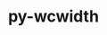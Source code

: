 ---
title: "py-wcwidth"
layout: cache
categories: [package, develop]
meta: {"compilers": ["gcc@11.4.0", "gcc@9.4.0", "none"], "num_specs": 31, "num_specs_by_stack": {"data-vis-sdk": 7, "e4s": 6, "e4s-neoverse-v2": 7, "e4s-neoverse_v1": 2, "e4s-power": 2, "radiuss": 7, "root": 31}, "oss": ["ubuntu18.04", "ubuntu20.04", "ubuntu22.04"], "platforms": ["linux"], "stacks": ["data-vis-sdk", "e4s", "e4s-neoverse-v2", "e4s-neoverse_v1", "e4s-power", "radiuss", "root"], "targets": ["neoverse_v1", "neoverse_v2", "ppc64le", "x86_64_v3"], "versions": ["0.2.7"]}
spec_details: [{"compiler": "none", "hash": "2erircavofmycsdqx66h736ofusfeigb", "os": "ubuntu22.04", "platform": "linux", "size": "-", "stacks": ["e4s", "root"], "target": "x86_64_v3", "variants": ["build_system=python_pip"], "versions": ["0.2.7"]}, {"compiler": "none", "hash": "4ecuj5nrdf2mw7lfpr5dwmaibuobsgj3", "os": "ubuntu18.04", "platform": "linux", "size": "-", "stacks": ["radiuss", "root"], "target": "x86_64_v3", "variants": ["build_system=python_pip"], "versions": ["0.2.7"]}, {"compiler": "none", "hash": "5idwqsqnyke5sxtspkadpqchjg6rvvyl", "os": "ubuntu20.04", "platform": "linux", "size": "-", "stacks": ["data-vis-sdk", "root"], "target": "x86_64_v3", "variants": ["build_system=python_pip"], "versions": ["0.2.7"]}, {"compiler": "none", "hash": "5jykhjpn4dlgiwjgvre5ec4agpsnamnb", "os": "ubuntu22.04", "platform": "linux", "size": "-", "stacks": ["e4s-neoverse-v2", "root"], "target": "neoverse_v2", "variants": ["build_system=python_pip"], "versions": ["0.2.7"]}, {"compiler": "none", "hash": "5z7r3uispyill7qwrcdzxpcq4szx4efy", "os": "ubuntu22.04", "platform": "linux", "size": "-", "stacks": ["e4s-neoverse-v2", "root"], "target": "neoverse_v2", "variants": ["build_system=python_pip"], "versions": ["0.2.7"]}, {"compiler": "none", "hash": "7alvuexrsm2ok6kd4kg527ingkqqffaa", "os": "ubuntu20.04", "platform": "linux", "size": "-", "stacks": ["data-vis-sdk", "root"], "target": "x86_64_v3", "variants": ["build_system=python_pip"], "versions": ["0.2.7"]}, {"compiler": "gcc@9.4.0", "hash": "7piun2lvdkg7z6jq4usydrxm77a7fevy", "os": "ubuntu20.04", "platform": "linux", "size": "-", "stacks": ["e4s-power", "root"], "target": "ppc64le", "variants": ["build_system=python_pip"], "versions": ["0.2.7"]}, {"compiler": "gcc@9.4.0", "hash": "ezdpjzme3ov2ccsxfkvkmo3pa2spmya2", "os": "ubuntu20.04", "platform": "linux", "size": "-", "stacks": ["e4s-power", "root"], "target": "ppc64le", "variants": ["build_system=python_pip"], "versions": ["0.2.7"]}, {"compiler": "none", "hash": "g77p5xsy2puvdmg3wfy3r3r5owiqbvsw", "os": "ubuntu22.04", "platform": "linux", "size": "-", "stacks": ["e4s-neoverse-v2", "root"], "target": "neoverse_v2", "variants": ["build_system=python_pip"], "versions": ["0.2.7"]}, {"compiler": "none", "hash": "h54wopxm4pvxs4tmp3xexkcsh7x6p7zn", "os": "ubuntu20.04", "platform": "linux", "size": "-", "stacks": ["data-vis-sdk", "root"], "target": "x86_64_v3", "variants": ["build_system=python_pip"], "versions": ["0.2.7"]}, {"compiler": "none", "hash": "hb62gjcwr5sya5bexm2m7fy4vlt3xlgm", "os": "ubuntu22.04", "platform": "linux", "size": "-", "stacks": ["e4s", "root"], "target": "x86_64_v3", "variants": ["build_system=python_pip"], "versions": ["0.2.7"]}, {"compiler": "none", "hash": "hvn4zx2mwjt7bqnljucmch6xa7xrtiey", "os": "ubuntu22.04", "platform": "linux", "size": "-", "stacks": ["e4s", "root"], "target": "x86_64_v3", "variants": ["build_system=python_pip"], "versions": ["0.2.7"]}, {"compiler": "none", "hash": "jrx2pwrkteseminhlesmqijwkvbzzsew", "os": "ubuntu18.04", "platform": "linux", "size": "-", "stacks": ["radiuss", "root"], "target": "x86_64_v3", "variants": ["build_system=python_pip"], "versions": ["0.2.7"]}, {"compiler": "none", "hash": "khcy43ux4p3sqwxqdcusanueeea3ru5k", "os": "ubuntu22.04", "platform": "linux", "size": "-", "stacks": ["e4s-neoverse-v2", "root"], "target": "neoverse_v2", "variants": ["build_system=python_pip"], "versions": ["0.2.7"]}, {"compiler": "none", "hash": "kyyutzs7otap2hsdtbfuxl6osjr2i2nq", "os": "ubuntu20.04", "platform": "linux", "size": "-", "stacks": ["data-vis-sdk", "root"], "target": "x86_64_v3", "variants": ["build_system=python_pip"], "versions": ["0.2.7"]}, {"compiler": "none", "hash": "lclpfnrki5coxg7h3xokrutafupoujnq", "os": "ubuntu22.04", "platform": "linux", "size": "-", "stacks": ["e4s-neoverse-v2", "root"], "target": "neoverse_v2", "variants": ["build_system=python_pip"], "versions": ["0.2.7"]}, {"compiler": "none", "hash": "n4bygxauuunccgxymvqqgjnmulrbpkio", "os": "ubuntu18.04", "platform": "linux", "size": "-", "stacks": ["radiuss", "root"], "target": "x86_64_v3", "variants": ["build_system=python_pip"], "versions": ["0.2.7"]}, {"compiler": "gcc@11.4.0", "hash": "p7gcikwt6ykhd7npkcz7xre2e4aj33vv", "os": "ubuntu22.04", "platform": "linux", "size": "-", "stacks": ["e4s-neoverse_v1", "root"], "target": "neoverse_v1", "variants": ["build_system=python_pip"], "versions": ["0.2.7"]}, {"compiler": "none", "hash": "p7yiyktaizwcnvocomezgofmogh2o6lo", "os": "ubuntu22.04", "platform": "linux", "size": "-", "stacks": ["e4s-neoverse-v2", "root"], "target": "neoverse_v2", "variants": ["build_system=python_pip"], "versions": ["0.2.7"]}, {"compiler": "none", "hash": "q7dzd63zvcvoiuzgfpsrydrmbeszsgin", "os": "ubuntu18.04", "platform": "linux", "size": "-", "stacks": ["radiuss", "root"], "target": "x86_64_v3", "variants": ["build_system=python_pip"], "versions": ["0.2.7"]}, {"compiler": "none", "hash": "qy52czyajmrbknndban4ls2o77n5ipa3", "os": "ubuntu22.04", "platform": "linux", "size": "-", "stacks": ["e4s", "root"], "target": "x86_64_v3", "variants": ["build_system=python_pip"], "versions": ["0.2.7"]}, {"compiler": "none", "hash": "r75cjobs7zguxsigd2oz7v4at7biuz6c", "os": "ubuntu22.04", "platform": "linux", "size": "-", "stacks": ["e4s-neoverse-v2", "root"], "target": "neoverse_v2", "variants": ["build_system=python_pip"], "versions": ["0.2.7"]}, {"compiler": "none", "hash": "roypwib2bcjsjkgpyeqdpyw5gdorcu3r", "os": "ubuntu18.04", "platform": "linux", "size": "-", "stacks": ["radiuss", "root"], "target": "x86_64_v3", "variants": ["build_system=python_pip"], "versions": ["0.2.7"]}, {"compiler": "none", "hash": "sl5vhwohgd5sibqajflmqkyn2w4axpqp", "os": "ubuntu20.04", "platform": "linux", "size": "-", "stacks": ["data-vis-sdk", "root"], "target": "x86_64_v3", "variants": ["build_system=python_pip"], "versions": ["0.2.7"]}, {"compiler": "gcc@11.4.0", "hash": "t3knabexvhpunyhs7jnpvrgz6orzlx7j", "os": "ubuntu22.04", "platform": "linux", "size": "-", "stacks": ["e4s-neoverse_v1", "root"], "target": "neoverse_v1", "variants": ["build_system=python_pip"], "versions": ["0.2.7"]}, {"compiler": "none", "hash": "vetlxil4jipf352f3ihsrwd5xpwsmg7b", "os": "ubuntu22.04", "platform": "linux", "size": "-", "stacks": ["e4s", "root"], "target": "x86_64_v3", "variants": ["build_system=python_pip"], "versions": ["0.2.7"]}, {"compiler": "none", "hash": "vqbu2klwjxyk4fwi6rgt6vxrbclsptdb", "os": "ubuntu20.04", "platform": "linux", "size": "-", "stacks": ["data-vis-sdk", "root"], "target": "x86_64_v3", "variants": ["build_system=python_pip"], "versions": ["0.2.7"]}, {"compiler": "none", "hash": "wp6hfqpn4ikpyrfir2zd3gpn37hlzwcr", "os": "ubuntu18.04", "platform": "linux", "size": "-", "stacks": ["radiuss", "root"], "target": "x86_64_v3", "variants": ["build_system=python_pip"], "versions": ["0.2.7"]}, {"compiler": "none", "hash": "wpujjunfjg3cqixyb65h3yk7v6pk2rge", "os": "ubuntu22.04", "platform": "linux", "size": "-", "stacks": ["e4s", "root"], "target": "x86_64_v3", "variants": ["build_system=python_pip"], "versions": ["0.2.7"]}, {"compiler": "none", "hash": "xuxynakwmdj62oodeuvumsbchfrwfgub", "os": "ubuntu20.04", "platform": "linux", "size": "-", "stacks": ["data-vis-sdk", "root"], "target": "x86_64_v3", "variants": ["build_system=python_pip"], "versions": ["0.2.7"]}, {"compiler": "none", "hash": "ygwajujwp6urf5q3kfjnyldj3srdnjs4", "os": "ubuntu18.04", "platform": "linux", "size": "-", "stacks": ["radiuss", "root"], "target": "x86_64_v3", "variants": ["build_system=python_pip"], "versions": ["0.2.7"]}]
---